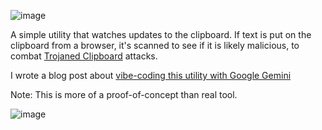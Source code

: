 ![image](https://github.com/user-attachments/assets/ad4dc61d-a1d5-4992-b040-98303ed68d67)

A simple utility that watches updates to the clipboard. If text is put on the clipboard from a browser, it's scanned to see if it is likely malicious, to combat 
[Trojaned Clipboard](https://textslashplain.com/2024/06/04/attack-techniques-trojaned-clipboard/) attacks.

I wrote a blog post about [vibe-coding this utility with Google Gemini](https://textslashplain.com/2025/04/15/vibe-coding-for-security/)

Note: This is more of a proof-of-concept than real tool.

![image](https://github.com/user-attachments/assets/b2e8f031-eb8f-4862-9b61-afe80f987c6c)


